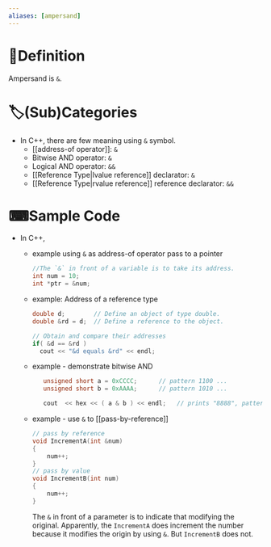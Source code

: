 ```yaml
---
aliases: [ampersand]
---
```


# 📝Definition
Ampersand is `&`.

# 🏷(Sub)Categories
- In C++, there are few meaning using `&` symbol.
    - [[address-of operator]]: `&`
    - Bitwise AND operator: `&`
    - Logical AND operator: `&&`
    - [[Reference Type|lvalue reference]] declarator: `&`
    - [[Reference Type|rvalue reference]] reference declarator: `&&`
    
# ⌨Sample Code
- In C++,
    - example using `&` as address-of operator pass to a pointer
      
      ``` cpp
      //The `&` in front of a variable is to take its address.
      int num = 10;
      int *ptr = &num;
      ```
    - example: Address of a reference type
      
      ``` cpp
      double d;        // Define an object of type double.
      double &rd = d;  // Define a reference to the object.
      
      // Obtain and compare their addresses
      if( &d == &rd )
        cout << "&d equals &rd" << endl;
      ```
    - example - demonstrate bitwise AND
      
      ``` c++
         unsigned short a = 0xCCCC;      // pattern 1100 ...
         unsigned short b = 0xAAAA;      // pattern 1010 ...
      
         cout  << hex << ( a & b ) << endl;   // prints "8888", pattern 1000 ...
      ```
    - example - use `&` to [[pass-by-reference]]
      
      ``` c++
      // pass by reference
      void IncrementA(int &num)
      {
          num++;
      }
      // pass by value
      void IncrementB(int num)
      {
          num++;
      }
      ```
      The `&` in front of a parameter is to indicate that modifying the original. Apparently, the  `IncrementA` does increment the number because it modifies the origin by using `&`. But `IncrementB` does not.
    